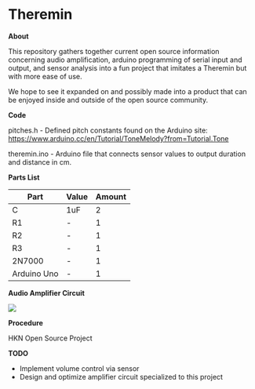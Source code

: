 # Theremin
**About**

This repository gathers together current open source information concerning audio amplification, arduino programming of serial input and output, and sensor analysis into a fun project that imitates a Theremin but with more ease of use.

We hope to see it expanded on and possibly made into a product that can be enjoyed inside and outside of the open source community.

**Code**

pitches.h - Defined pitch constants found on the Arduino site:
https://www.arduino.cc/en/Tutorial/ToneMelody?from=Tutorial.Tone

theremin.ino - Arduino file that connects sensor values to output duration and distance in cm.

**Parts List**

|Part|Value|Amount|
|----|-----|------|
|C|1uF|2|
|R1|*-*|1|
|R2|*-*|1|
|R3|*-*|1|
|2N7000|*-*|1|
|Arduino Uno|*-*|1|
**Audio Amplifier Circuit**

![](http://i.cmpnet.com/audiodesignline/2010/discrete_audio_amplifier_basics_fig9.13.jpg)

**Procedure**

HKN Open Source Project

**TODO**
* Implement volume control via sensor
* Design and optimize amplifier circuit specialized to this project

